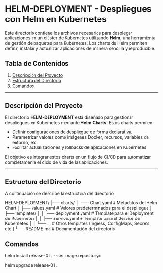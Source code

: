 # HELM-DEPLOYMENT - Despliegues con Helm en Kubernetes

Este directorio contiene los archivos necesarios para desplegar aplicaciones en un clúster de Kubernetes utilizando **Helm**, una herramienta de gestión de paquetes para Kubernetes. Los charts de Helm permiten definir, instalar y actualizar aplicaciones de manera sencilla y reproducible.

## Tabla de Contenidos

1. [Descripción del Proyecto](#descripción-del-proyecto)
2. [Estructura del Directorio](#estructura-del-directorio)
3. [Comandos](#comandos)

---

## Descripción del Proyecto

El directorio **HELM-DEPLOYMENT** está diseñado para gestionar despliegues en Kubernetes mediante **Helm Charts**. Estos charts permiten:

- Definir configuraciones de despliegue de forma declarativa.
- Parametrizar valores como imágenes Docker, recursos, variables de entorno, etc.
- Facilitar actualizaciones y rollbacks de aplicaciones en Kubernetes.

El objetivo es integrar estos charts en un flujo de CI/CD para automatizar completamente el ciclo de vida de las aplicaciones.

---

## Estructura del Directorio

A continuación se describe la estructura del directorio:

HELM-DEPLOYMENT/
├── charts/
│ ├── Chart.yaml # Metadatos del Helm Chart
│ ├── values.yaml # Valores predeterminados para el despliegue
│ ├── templates/
│ │ ├── deployment.yaml # Template para el Deployment de Kubernetes
│ │ ├── service.yaml # Template para el Service de Kubernetes
│ │ └── ... # Otros templates (Ingress, ConfigMaps, Secrets, etc.)
└── README.md # Documentación del directorio

## Comandos

helm install release-01 . --set image.repository=

helm upgrade release-01 . 

